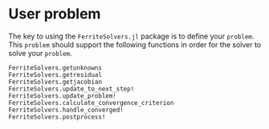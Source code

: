 # User problem
The key to using the `FerriteSolvers.jl` package is to define your 
`problem`. This `problem` should support the following functions
in order for the solver to solve your `problem`.

```@docs
FerriteSolvers.getunknowns
FerriteSolvers.getresidual
FerriteSolvers.getjacobian
FerriteSolvers.update_to_next_step!
FerriteSolvers.update_problem!
FerriteSolvers.calculate_convergence_criterion
FerriteSolvers.handle_converged!
FerriteSolvers.postprocess!
```

